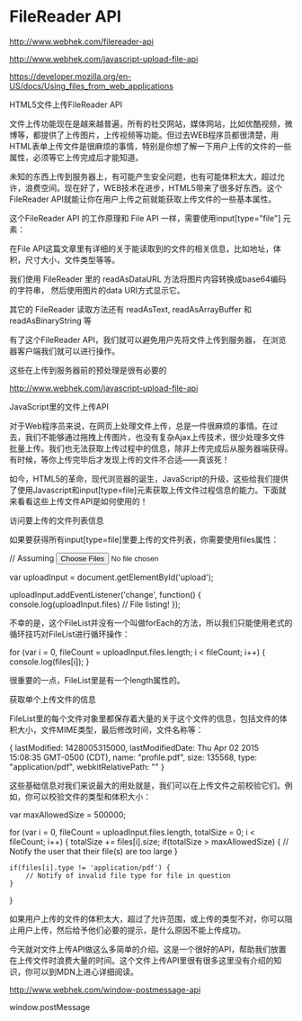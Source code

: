 # FileReader API  




http://www.webhek.com/filereader-api


http://www.webhek.com/javascript-upload-file-api





https://developer.mozilla.org/en-US/docs/Using_files_from_web_applications


HTML5文件上传FileReader API





文件上传功能现在是越来越普遍，所有的社交网站，媒体网站，比如优酷视频，微博等，都提供了上传图片，上传视频等功能。但过去WEB程序员都很清楚，用HTML表单上传文件是很麻烦的事情，特别是你想了解一下用户上传的文件的一些属性，必须等它上传完成后才能知道。

未知的东西上传到服务器上，有可能产生安全问题，也有可能体积太大，超过允许，浪费空间。现在好了，WEB技术在进步，HTML5带来了很多好东西。这个FileReader API就能让你在用户上传之前就能获取上传文件的一些基本属性。

这个FileReader API 的工作原理和 File API 一样，需要使用input[type="file"] 元素：


在File API这篇文章里有详细的关于能读取到的文件的相关信息，比如地址，体积，尺寸大小，文件类型等等。





我们使用 FileReader 里的 readAsDataURL 方法将图片内容转换成base64编码的字符串，
然后使用图片的data URI方式显示它。

其它的 FileReader 读取方法还有 readAsText, readAsArrayBuffer 和 readAsBinaryString 等



有了这个FileReader API，我们就可以避免用户先将文件上传到服务器，
在浏览器客户端我们就可以进行操作。

这些在上传到服务器前的预处理是很有必要的






http://www.webhek.com/javascript-upload-file-api


JavaScript里的文件上传API

对于Web程序员来说，在网页上处理文件上传，总是一件很麻烦的事情。在过去，我们不能够通过拖拽上传图片，也没有复杂Ajax上传技术，很少处理多文件批量上传。我们也无法获取上传过程中的信息，除非上传完成后从服务器端获得。有时候，等你上传完毕后才发现上传的文件不合适——真该死！

如今，HTML5的革命，现代浏览器的诞生，JavaScript的升级，这些给我们提供了使用Javascript和input[type=file]元素获取上传文件过程信息的能力。下面就来看看这些上传文件API是如何使用的！

访问要上传的文件列表信息

如果要获得所有input[type=file]里要上传的文件列表，你需要使用files属性：

// Assuming <input type="file" id="upload" multiple>

var uploadInput = document.getElementById('upload');

uploadInput.addEventListener('change', function() {
    console.log(uploadInput.files) // File listing!
});


不幸的是，这个FileList并没有一个叫做forEach的方法，所以我们只能使用老式的循环技巧对FileList进行循环操作：

for (var i = 0, fileCount = uploadInput.files.length; i < fileCount; i++) {
  console.log(files[i]);
}


很重要的一点，FileList里是有一个length属性的。



获取单个上传文件的信息

FileList里的每个文件对象里都保存着大量的关于这个文件的信息，包括文件的体积大小，文件MIME类型，最后修改时间，文件名称等：




{
    lastModified: 1428005315000,
    lastModifiedDate: Thu Apr 02 2015 15:08:35 GMT-0500 (CDT),
    name: "profile.pdf",
    size: 135568,
    type: "application/pdf",
    webkitRelativePath: ""
}



这些基础信息对我们来说最大的用处就是，我们可以在上传文件之前校验它们。例如，你可以校验文件的类型和体积大小：



var maxAllowedSize = 500000;

for (var i = 0, fileCount = uploadInput.files.length, totalSize = 0; i < fileCount; i++) {
    totalSize += files[i].size;
    if(totalSize > maxAllowedSize) {
        // Notify the user that their file(s) are too large
    }

    if(files[i].type != 'application/pdf') {
        // Notify of invalid file type for file in question
    }
}


如果用户上传的文件的体积太大，超过了允许范围，或上传的类型不对，你可以阻止用户上传，然后给予他们必要的提示，是什么原因不能上传成功。

今天就对文件上传API做这么多简单的介绍。这是一个很好的API，帮助我们放置在上传文件时浪费大量的时间。这个文件上传API里很有很多这里没有介绍的知识，你可以到MDN上进心详细阅读。





http://www.webhek.com/window-postmessage-api



window.postMessage









